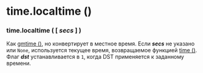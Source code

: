 # time.localtime \(\)

### time.localtime \( \[ _secs_ \] \)

Как [gmtime \(\)](time.gmtime.md), но конвертирует в местное время. Если _**secs**_ не указано или `None`, используется текущее время, возвращаемое функцией [time \(\)](time.time.md). Флаг _**dst**_ устанавливается в `1`, когда DST применяется к заданному времени.

